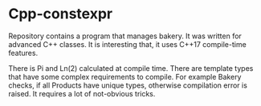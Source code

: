 # Cpp-constexpr

Repository contains a program that manages bakery. It was written for advanced C++ classes. It is interesting that, it uses 
C++17 compile-time features.

There is Pi and Ln(2) calculated at compile time. There are template types that have 
some complex requirements to compile. For example Bakery checks, if all Products 
have unique types, otherwise compilation error is raised. It requires a lot of not-obvious tricks.

